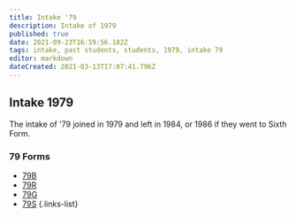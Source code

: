```yaml
---
title: Intake '79
description: Intake of 1979
published: true
date: 2021-09-23T16:59:56.182Z
tags: intake, past students, students, 1979, intake 79
editor: markdown
dateCreated: 2021-03-13T17:07:41.796Z
---
```


## Intake 1979
The intake of '79 joined in 1979 and left in 1984, or 1986 if they went to Sixth Form.

### 79 Forms
- [79B](/students/past/intake-79/b)
- [79R](/students/past/intake-79/r)
- [79G](/students/past/intake-79/g)
- [79S](/students/past/intake79/s)
{.links-list}